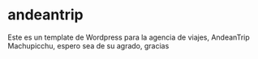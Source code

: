 # andeantrip
Este es un template de Wordpress para la agencia de viajes, AndeanTrip Machupicchu, espero sea de su agrado, gracias
